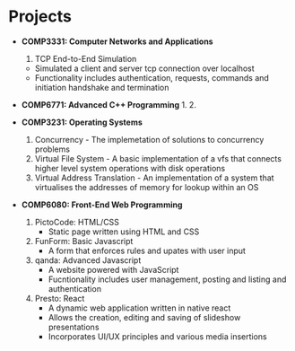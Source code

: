 # Projects

+ **COMP3331: Computer Networks and Applications**
  1. TCP End-to-End Simulation
    - Simulated a client and server tcp connection over localhost
    - Functionality includes authentication, requests, commands and initiation handshake and termination

+ **COMP6771: Advanced C++ Programming**
  1. 
  2.

+ **COMP3231: Operating Systems**
    1. Concurrency
      - The implemetation of solutions to concurrency problems
    2. Virtual File System
      - A basic implementation of a vfs that connects higher level system operations with disk operations
    3. Virtual Address Translation
      - An implementation of a system that virtualises the addresses of memory for lookup within an OS

+ **COMP6080: Front-End Web Programming**
  1. PictoCode: HTML/CSS
     - Static page written using HTML and CSS
  2. FunForm: Basic Javascript
     -  A form that enforces rules and upates with user input
  3. qanda: Advanced Javascript
     - A website powered with JavaScript
     - Fucntionality includes user management, posting and listing and authentication
  5. Presto: React
     - A dynamic web application written in native react
     - Allows the creation, editing and saving of slideshow presentations
     - Incorporates UI/UX principles and various media insertions


